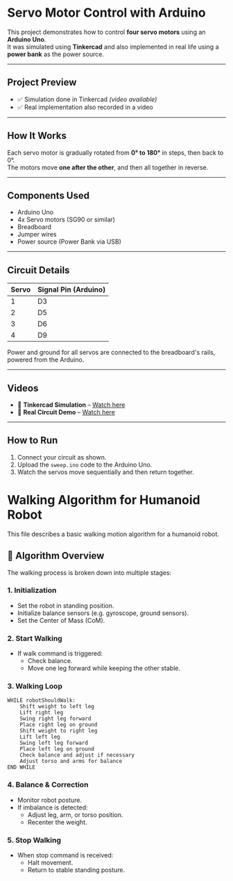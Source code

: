 # Servo Motor Control with Arduino

This project demonstrates how to control **four servo motors** using an **Arduino Uno**.  
It was simulated using **Tinkercad** and also implemented in real life using a **power bank** as the power source.

---

## Project Preview

- ✅ Simulation done in Tinkercad *(video available)*  
- ✅ Real implementation also recorded in a video

---

## How It Works

Each servo motor is gradually rotated from **0° to 180°** in steps, then back to 0°.  
The motors move **one after the other**, and then all together in reverse.

---

## Components Used

- Arduino Uno  
- 4x Servo motors (SG90 or similar)  
- Breadboard  
- Jumper wires  
- Power source (Power Bank via USB)  

---

## Circuit Details

| Servo | Signal Pin (Arduino) |
|-------|----------------------|
| 1     | D3                   |
| 2     | D5                   |
| 3     | D6                   |
| 4     | D9                   |

 Power and ground for all servos are connected to the breadboard's rails, powered from the Arduino.

---

## Videos

- 🎥 **Tinkercad Simulation** – [Watch here](https://github.com/Raghad-ALSalmi/Servo_control/blob/main/Task%20servo.mp4)  
- 🎥 **Real Circuit Demo** – [Watch here](https://github.com/Raghad-ALSalmi/Servo_control/blob/main/Task%20servo1.MOV)

---

## How to Run

1. Connect your circuit as shown.  
2. Upload the `sweep.ino` code to the Arduino Uno.  
3. Watch the servos move sequentially and then return together.



# Walking Algorithm for Humanoid Robot

This file describes a basic walking motion algorithm for a humanoid robot.

## 🧠 Algorithm Overview

The walking process is broken down into multiple stages:

### 1. Initialization
- Set the robot in standing position.
- Initialize balance sensors (e.g. gyroscope, ground sensors).
- Set the Center of Mass (CoM).

### 2. Start Walking
- If walk command is triggered:
  - Check balance.
  - Move one leg forward while keeping the other stable.

### 3. Walking Loop

```pseudocode
WHILE robotShouldWalk:
    Shift weight to left leg
    Lift right leg
    Swing right leg forward
    Place right leg on ground
    Shift weight to right leg
    Lift left leg
    Swing left leg forward
    Place left leg on ground
    Check balance and adjust if necessary
    Adjust torso and arms for balance
END WHILE
```

### 4. Balance & Correction
- Monitor robot posture.
- If imbalance is detected:
  - Adjust leg, arm, or torso position.
  - Recenter the weight.

### 5. Stop Walking
- When stop command is received:
  - Halt movement.
  - Return to stable standing posture.

